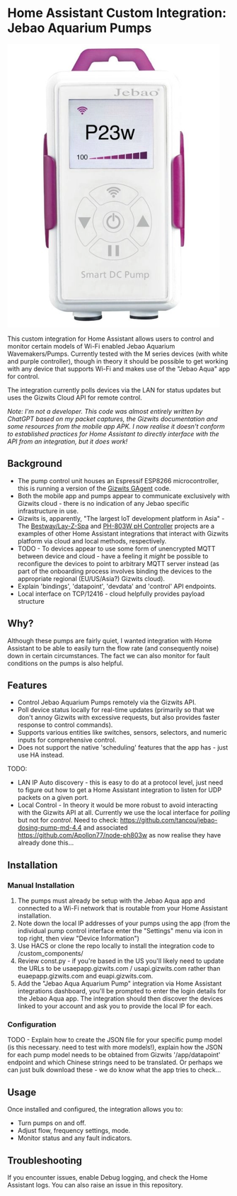 # Home Assistant Custom Integration: Jebao Aquarium Pumps

![Logo](jebao-m-series-pump-controller.png)

This custom integration for Home Assistant allows users to control and monitor certain models of Wi-Fi enabled Jebao Aquarium Wavemakers/Pumps. Currently tested with the M series devices (with white and purple controller), though in theory it should be possible to get working with any device that supports Wi-Fi and makes use of the "Jebao Aqua" app for control.

The integration currently polls devices via the LAN for status updates but uses the Gizwits Cloud API for remote control.

_Note: I'm not a developer. This code was almost entirely written by ChatGPT based on my packet captures, the Gizwits documentation and some resources from the mobile app APK. I now realise it doesn't conform to established practices for Home Assistant to directly interface with the API from an integration, but it does work!_


## Background
* The pump control unit houses an Espressif ESP8266 microcontroller, this is running a version of the [Gizwits GAgent](https://docs.gizwits.com/en-us/DeviceDev/GAgent.html#Features) code.
* Both the mobile app and pumps appear to communicate exclusively with Gizwits cloud - there is no indication of any Jebao specific infrastructure in use.
* Gizwits is, apparently, "The largest IoT development platform in Asia" - The [Bestway/Lay-Z-Spa](https://github.com/cdpuk/ha-bestway) and [PH-803W pH Controller](https://github.com/dala318/python_ph803w) projects are a examples of other Home Assistant integrations that interact with Gizwits platform via cloud and local methods, respectively. 
* TODO - To devices appear to use some form of unencrypted MQTT between device and cloud - have a feeling it _might_ be possible to reconfigure the devices to point to arbitrary MQTT server instead (as part of the onboarding process involves binding the devices to the appropriate regional (EU/US/Asia?) Gizwits cloud).
* Explain 'bindings', 'datapoint', 'devdata' and 'control' API endpoints. 
* Local interface on TCP/12416 - cloud helpfully provides payload structure
  

## Why?
Although these pumps are fairly quiet, I wanted integration with Home Assistant to be able to easily turn the flow rate (and consequently noise) down in certain circumstances. The fact we can also monitor for fault conditions on the pumps is also helpful. 

## Features

- Control Jebao Aquarium Pumps remotely via the Gizwits API.
- Poll device status locally for real-time updates (primarily so that we don't annoy Gizwits with excessive requests, but also provides faster response to control commands).
- Supports various entities like switches, sensors, selectors, and numeric inputs for comprehensive control.
- Does not support the native 'scheduling' features that the app has - just use HA instead.

TODO:
- LAN IP Auto discovery - this is easy to do at a protocol level, just need to figure out how to get a Home Assistant integration to listen for UDP packets on a given port.
- Local Control - In theory it would be more robust to avoid interacting with the Gizwits API at all. Currently we use the local interface for _polling_ but not for _control_. Need to check: https://github.com/tancou/jebao-dosing-pump-md-4.4 and associated https://github.com/Apollon77/node-ph803w as now realise they have already done this...

## Installation

### Manual Installation

1. The pumps must already be setup with the Jebao Aqua app and connected to a Wi-Fi network that is routable from your Home Assistant installation.
2. Note down the local IP addresses of your pumps using the app (from the individual pump control interface enter the "Settings" menu via icon in top right, then view "Device Information")
3. Use HACS or clone the repo locally to install the integration code to /custom_components/
4. Review const.py - if you're based in the US you'll likely need to update the URLs to be usaepapp.gizwits.com / usapi.gizwits.com rather than euaepapp.gizwits.com and euapi.gizwits.com.
5. Add the "Jebao Aqua Aquarium Pump" integration via Home Assistant integrations dashboard, you'll be prompted to enter the login details for the Jebao Aqua app. The integration should then discover the devices linked to your account and ask you to provide the local IP for each. 

### Configuration

TODO - Explain how to create the JSON file for your specific pump model (is this necessary. need to test with more models!), explain how the JSON for each pump model needs to be obtained from Gizwits '/app/datapoint' endpoint and which Chinese strings need to be translated. Or perhaps we can just bulk download these - we do know what the app tries to check...


## Usage

Once installed and configured, the integration allows you to:

- Turn pumps on and off.
- Adjust flow, frequency settings, mode. 
- Monitor status and any fault indicators.

## Troubleshooting

If you encounter issues, enable Debug logging, and check the Home Assistant logs. You can also raise an issue in this repository.

